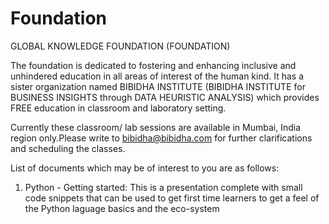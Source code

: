 # Foundation

GLOBAL KNOWLEDGE FOUNDATION (FOUNDATION)

The foundation is dedicated to fostering and enhancing inclusive and unhindered education in all areas of interest of the human kind.
It has a sister organization named BIBIDHA INSTITUTE (BIBIDHA INSTITUTE for BUSINESS INSIGHTS through DATA HEURISTIC ANALYSIS) which provides FREE education in classroom and laboratory setting.

Currently these classroom/ lab sessions are available in Mumbai, India region only.Please write to bibidha@bibidha.com for further clarifications and scheduling the classes.

List of documents which may be of interest to you are as follows:

1. Python - Getting started: This is a presentation complete with small code snippets that can be used to get first time learners to get a feel of the Python laguage basics and the eco-system
